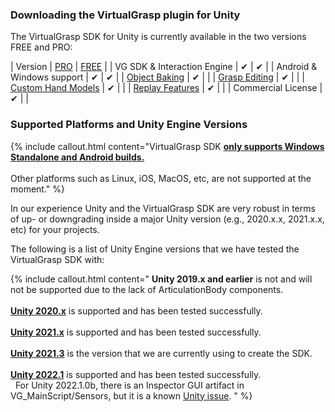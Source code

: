 ### Downloading the VirtualGrasp plugin for Unity

The VirtualGrasp SDK for Unity is currently available in the two versions FREE and PRO:

| Version | [PRO](https://assetstore.unity.com/packages/tools/utilities/virtualgrasp-pro-239348) | [FREE](https://assetstore.unity.com/packages/tools/utilities/virtualgrasp-free-240823) |
| VG SDK & Interaction Engine | ✔ | ✔ |
| Android & Windows support | ✔ | ✔ |
| [Object Baking](object_baking.1.6.0.html) | ✔ | |
| [Grasp Editing](unity_component_vggraspeditor.1.6.0.html) | ✔ | |
| [Custom Hand Models](avatars.1.6.0.html#custom-hand-models) | ✔ | |
| [Replay Features](sensor_record_replay.1.6.0.html) | ✔ | |
| Commercial License | ✔ | |

### Supported Platforms and Unity Engine Versions

{% include callout.html content="VirtualGrasp SDK <ins>**only supports Windows Standalone and Android builds.**</ins><br><br> Other platforms such as Linux, iOS, MacOS, etc, are not supported at the moment." %}

In our experience Unity and the VirtualGrasp SDK are very robust in terms of up- or downgrading inside a major Unity version (e.g., 2020.x.x, 2021.x.x, etc) for your projects.

The following is a list of Unity Engine versions that we have tested the VirtualGrasp SDK with:

{% include callout.html content="
**Unity 2019.x and earlier** is not and will not be supported due to the lack of ArticulationBody components.<br><br>
<ins>**Unity 2020.x**</ins> is supported and has been tested successfully.<br><br>
<ins>**Unity 2021.x**</ins> is supported and has been tested successfully.<br><br>
<ins>**Unity 2021.3**</ins> is the version that we are currently using to create the SDK.<br><br>
<ins>**Unity 2022.1**</ins> is supported and has been tested successfully.<br>
&nbsp; For Unity 2022.1.0b, there is an Inspector GUI artifact in VG_MainScript/Sensors, but it is a known [Unity issue](https://issuetracker.unity3d.com/issues/first-array-element-expansion-is-broken-for-arrays-that-use-custom-property-drawers).
" %}

<!--
### Getting Started with VirtualGrasp and the Console View

There is only one minimal main component you have to add by default to use and configure VirtualGrasp: [MyVirtualGrasp.cs](unity_component_myvirtualgrasp.1.6.0.html). Adding a component to your scene and playing your scene, you should see some messages produced by the plugin in the Console Window.

You can identify that VG has been successfully initialized when a message like these appear on the Console, also informing you of the SDK version:

{% include callout.html content="Initialized VirtualGrasp SDK (version 1.6.0-full)." %}

{% include image.html file="unity/unity_console_initialization.png" alt="VG Console Initialization" caption="VirtualGrasp initialization message in the Unity console." %}

{% include tip.html content="Whenever something related to the VirtualGrasp plugin does not work as expected, first have a look at the Console. In most cases, you will be able to identify issues through error messages that are generated by the plugin." %}
-->